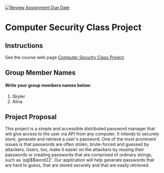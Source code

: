 [![Review Assignment Due Date](https://classroom.github.com/assets/deadline-readme-button-24ddc0f5d75046c5622901739e7c5dd533143b0c8e959d652212380cedb1ea36.svg)](https://classroom.github.com/a/acU-T2Si)
# Computer Security Class Project

## Instructions

See the course web page [Computer Security Class Project](https://cmsc334-s24.github.io/project/project.html).

## Group Member Names

#### Write your group members names below:

1. Skyler
2. Alina

## Project Proposal

This project is a simple and accessible distributed password manager that will give access to the user via API from any computer. It intends to securely store, generate and retrieve a user's password. One of the most prominent issues is that passwords are often stolen, brute-forced and guessed by attackers. Users, too, make it easier on the attackers by reusing their passwords or creating passwords that are comprised of ordinary strings, such as 'p@$$word22'. Our application will help generate passwords that are hard to guess, that are stored securely and that are easily retrieved.


